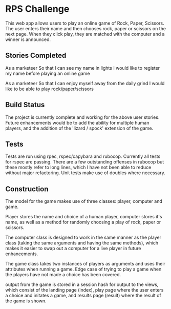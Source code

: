 # RPS Challenge
This web app allows users to play an online game of Rock, Paper, Scissors. The user enters their name and then chooses rock, paper or scissors on the next page. When they click play, they are matched with the computer and a winner is announced.

## Stories Completed
As a marketeer
So that I can see my name in lights
I would like to register my name before playing an online game

As a marketeer
So that I can enjoy myself away from the daily grind
I would like to be able to play rock/paper/scissors

## Build Status
The project is currently complete and working for the above user stories. Future enhancements would be to add the ability for multiple human players, and the addition of the 'lizard / spock' extension of the game.

## Tests
Tests are run using rpec, rspec/capybara and rubocop. Currently all tests for rspec are passing. There are a few outstanding offenses in rubocop but these mostly refer to long lines, which I have not been able to reduce without major refactoring. Unit tests make use of doubles where necessary.

## Construction
The model for the game makes use of three classes: player, computer and game.

Player stores the name and choice of a human player, computer stores it's name, as well as a method for randomly choosing a play of rock, paper or scissors.

The computer class is designed to work in the same manner as the player class (taking the same arguments and having the same methods), which makes it easier to swap out a computer for a live player in future enhancements.

The game class takes two instances of players as arguments and uses their attributes when running a game. Edge case of trying to play a game when the players have not made a choice has been covered.

output from the game is stored in a session hash for output to the views, which consist of the landing page (index), play page where the user enters a choice and initates a game, and results page (result) where the result of the game is shown.
